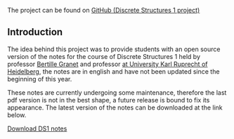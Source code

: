 The project can be found on <a href="https://github.com/S3gmentati0nFault/Discrete-Structures-Notes">GitHub (Discrete Structures 1 project)</a>

<h2> Introduction </h2>
The idea behind this project was to provide students with an open source version of the notes for the course of Discrete Structures 1 held by professor <a href="https://web.ifi.uni-heidelberg.de/tcs/granet">Bertille Granet</a> and professor <a href="https://web.ifi.uni-heidelberg.de/tcs/joos"Felix Joos</a> at <a href="https://s3gmentati0nfault.github.io/me/erasmus/">University Karl Ruprecht of Heidelberg</a>, the notes are in english and have not been updated since the beginning of this year.

These notes are currently undergoing some maintenance, therefore the last pdf version is not in the best shape, a future release is bound to fix its appearance. The latest version of the notes can be downloaded at the link below.

<a href="https://github.com/S3gmentati0nFault/Discrete-Structures-Notes/releases/download/version1.0/Structures.pdf">Download DS1 notes</a>
